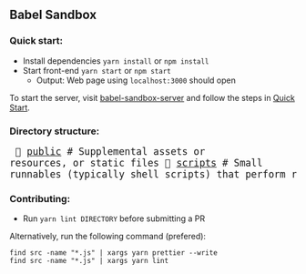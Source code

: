 ## Babel Sandbox

### Quick start:

- Install dependencies `yarn install` or `npm install`
- Start front-end `yarn start` or `npm start`
    - Output: Web page using `localhost:3000` should open

To start the server, visit [babel-sandbox-server](https://github.com/MLH-Fellowship/babel-sandbox-server) and follow the steps in [Quick Start](https://github.com/MLH-Fellowship/babel-sandbox-server#quick-start).

### Directory structure:
<big><pre>
📂 [public](./public) # Supplemental assets or resources, or static files
📂 [scripts](./scripts) # Small runnables (typically shell scripts) that perform routine tasks
📂 [src](./src) # Source files
├── 📂 [components](./src/components) 
├── 📂 [semantic-ui](./src/semantic-ui) 
│   ├── 📂 [site](./src/semantic-ui/site) 
│   │   ├── 📂 [collections](./src/semantic-ui/site/collections) 
│   │   ├── 📂 [elements](./src/semantic-ui/site/elements) 
│   │   ├── 📂 [globals](./src/semantic-ui/site/globals) 
│   │   ├── 📂 [modules](./src/semantic-ui/site/modules) 
│   │   ├── 📂 [views](./src/semantic-ui/site/views) 
├── 📂 [state](./src/state) 
├── 📂 [utils](./src/utils) 
</pre></big>

### Contributing:
- Run `yarn lint DIRECTORY` before submitting a PR

Alternatively, run the following command (prefered):
```
find src -name "*.js" | xargs yarn prettier --write 
find src -name "*.js" | xargs yarn lint
```

